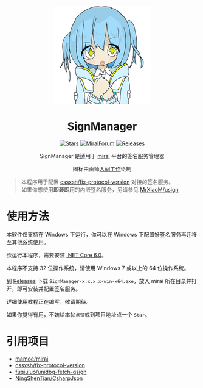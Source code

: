 ﻿<div align="center">
  <img width="256" src="icon.png" alt="logo"></br>

# SignManager

[![Stars](https://img.shields.io/github/stars/MrXiaoM/SignManager?label=%E6%A0%87%E6%98%9F&logo=github)](https://github.com/MrXiaoM/SignManager/stargazers) [![MiraiForum](https://img.shields.io/badge/%E5%B8%96%E5%AD%90-%E6%9D%A5%E8%87%AA%20MiraiForum-5195E5)](https://mirai.mamoe.net/topic/) [![Releases](https://img.shields.io/github/downloads/MrXiaoM/SignManager/total?label=%E4%B8%8B%E8%BD%BD%E9%87%8F&logo=github)](https://github.com/MrXiaoM/SignManager/releases)

SignManager 是适用于 [mirai](https://github.com/mamoe/mirai) 平台的签名服务管理器

图标由画师[人间工作](https://www.pixiv.net/artworks/110690575)绘制

</div>

> 本程序用于配置 [cssxsh/fix-protocol-version](https://github.com/cssxsh/fix-protocol-version) 对接的签名服务。  
> 如果你想使用**即装即用**的内嵌签名服务，另请参见 [MrXiaoM/qsign](https://github.com/MrXiaoM/qsign)

# 使用方法

本软件仅支持在 Windows 下运行，你可以在 Windows 下配置好签名服务再迁移至其他系统使用。

欲运行本程序，需要安装 [.NET Core 6.0](https://dotnet.microsoft.com/zh-cn/download/dotnet/6.0)。

本程序不支持 32 位操作系统，请使用 Windows 7 或以上的 64 位操作系统。

到 [Releases](https://github.com/MrXiaoM/SignManager/releases) 下载 `SignManager-x.x.x.x-win-x64.exe`，放入 mirai 所在目录并打开，即可安装并配置签名服务。

详细使用教程正在编写，敬请期待。

如果你觉得有用，不妨给本帖`点赞`或到项目地址点一个 `Star`。

# 引用项目

- [mamoe/mirai](https://github.com/mamoe/mirai)
- [cssxsh/fix-protocol-version](https://github.com/cssxsh/fix-protocol-version)
- [fuqiuluo/unidbg-fetch-qsign](https://github.com/fuqiuluo/unidbg-fetch-qsign)
- [NingShenTian/CsharpJson](https://github.com/NingShenTian/CsharpJson)
